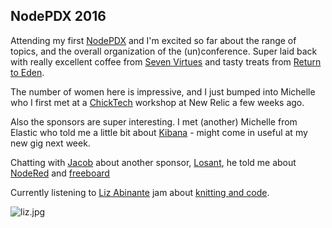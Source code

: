 ## NodePDX 2016

Attending my first [NodePDX](http://nodepdx.org/) and I'm excited so far about the range of topics, and the overall organization of the (un)conference. Super laid back with really excellent coffee from [Seven Virtues](http://www.sevenvirtuespdx.com/) and tasty treats from [Return to Eden](http://www.backtoedenbakery.com/).

The number of women here is impressive, and I just bumped into Michelle who I first met at a [ChickTech](https://chicktech.org/) workshop at New Relic a few weeks ago.

Also the sponsors are super interesting. I met (another) Michelle from Elastic who told me a little bit about [Kibana](https://www.elastic.co/products/kibana) - might come in useful at my new gig next week.

Chatting with [Jacob](https://github.com/vigevenoj) about another sponsor, [Losant](https://www.losant.com/), he told me about [NodeRed](http://nodered.org/) and [freeboard](http://freeboard.io/)

Currently listening to [Liz Abinante](https://twitter.com/feministy) jam about [knitting and code](https://speakerdeck.com/feministy/a-foolish-quest-auto-generating-knitting-patterns-with-javascript).

![liz.jpg]({{site.baseurl}}/liz.jpg)
